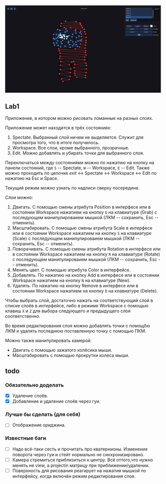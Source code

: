 ![Скришот приложения](sus.png)

## Lab1

Приложение, в котором можно рисовать ломанные на разных слоях.

Приложение может находится в трёх состояниях:

1. Spectate. Выбранный слой ничем не выделяется. Служит для просмотра того, что в итоге получилось.
2. Workspace. Все слои, кроме выбранного, прозрачные.
3. Edit. Можно добавлять и убирать точки для выбранного слоя.

Переключаться между состояниями можно по нажатию на кнопку на панели состояний, где `S` -- Spectate, `W` -- Workspace, `E` -- Edit. Также можно проходить по цепочке *exit* <-> Spectate <-> Workspace <-> Edit по нажатию на Esc и Space.

Текущий режим можно узнать по надписи сверху посередине.

Слои можно:

1. Двигать. С помощью смены атрибута Position в интерфесе или в состоянии Workspace нажатием на кнопку `G` на клавиатуре (Grab) с последующем манипулироваием мышкой (ЛКМ -- сохранить, Esc -- отменить).
2. Масштабировать. С помощью смены атрибута Scale в интерфесе или в состоянии Workspace нажатием на кнопку `S` на клавиатуре (Scale) с последующем манипулироваием мышкой (ЛКМ -- сохранить, Esc -- отменить).
3. Поворачивать. С помощью смены атрибута Rotation в интерфесе или в состоянии Workspace нажатием на кнопку `R` на клавиатуре (Rotate) с последующем манипулироваием мышкой (ЛКМ -- сохранить, Esc -- отменить).
4. Менять цвет. С помощью атрибута Color в интерфейсе.
5. Добавлять. По нажатию на кнопку Add в интерфесе или в состоянии Workspace нажатием на кнопку `N` на клавиатуре (New).
6. Удалять. По нажатию на кнопку Remove в интерфесе или в состоянии Workspace нажатием на кнопку `D` на клавиатуре (Delete).

Чтобы выбрать слой, достаточно нажать на соответствующий слой в списке слоёв в интерфейсе, либо в режиме Workspace с помощью клавиш `X` и `Z` для выбора следующего и предыдущего слоя соответственно.

Во время редактирования слоя можно добавлять точки с помощбю ЛКМ и удалять последнюю поставленную точку с помощью ПКМ.

Можно также манипулировать камерой:
- Двигать с помощью зажатого колёсика мыши.
- Масштабировать с помощью прокрутки колеса мыши.


## todo

### Обязательно доделать

- [x] Удаление слоёв.
- [x] Добавление и удаление слоёв через гуи.

### Лучше бы сделать (для себя)

- [ ] Отображение ориджина.

### Известные баги

- [ ] Надо всё-таки сесть и прочитать про кватернионы. Изменение поворота через гуи и стейт нормально не синхронизировано.
- [ ] Камера стремиться приблизиться к центру. Всё оттого,что нужно менять не view, а projectin матрицу при приближении/удалении.
- [ ] Поверхность для рисования реагирует на нажатия мышкой по интерфейсу, когда включён режим редактирования слоя.
